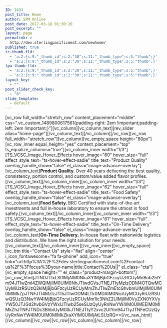 ```yaml
---
ID: 1433
post_title: Home
author: SPM Online
post_date: 2017-03-18 01:30:20
post_excerpt: ""
layout: page
permalink: >
  http://dev.sterlingpacificmeat.com/newhome/
published: true
tc-thumb-fld:
  - 'a:2:{s:9:"_thumb_id";s:2:"30";s:11:"_thumb_type";s:5:"thumb";}'
  - 'a:2:{s:9:"_thumb_id";s:2:"30";s:11:"_thumb_type";s:5:"thumb";}'
fpu-thumb-fld:
  - 'a:2:{s:9:"_thumb_id";s:2:"30";s:11:"_thumb_type";s:5:"thumb";}'
  - 'a:2:{s:9:"_thumb_id";s:2:"30";s:11:"_thumb_type";s:5:"thumb";}'
layout_key:
  - ""
post_slider_check_key:
  - "0"
slide_template:
  - default
---
```

[vc_row full_width="stretch_row" content_placement="middle" css=".vc_custom_1489800617561{padding-right: 2em !important;padding-left: 2em !important;}"][vc_column][vc_column_text][rev_slider alias="home-page"][/vc_column_text][/vc_column][/vc_row][vc_row full_width="stretch_row"][vc_column][vc_empty_space height="80px"][vc_row_inner equal_height="yes" content_placement="top" ts_equalize_columns="true"][vc_column_inner width="1/3"][TS_VCSC_Image_Hover_Effects hover_image="60" hover_size="full" effect_style_text="ts-hover-effect-sadie" title_text="Product Quality" overlay_handle_show="false" el_class="image-advance-overlay"][vc_column_text]<strong>Product Quality. </strong>Over 40 years delivering the best quality, consistency, portion control, and custom/value added flavor profiles.[/vc_column_text][/vc_column_inner][vc_column_inner width="1/3"][TS_VCSC_Image_Hover_Effects hover_image="62" hover_size="full" effect_style_text="ts-hover-effect-sadie" title_text="Food Safety" overlay_handle_show="false" el_class="image-advance-overlay"][vc_column_text]<strong>Food Safety. </strong>BRC Certified with state-of-the-art investments and full in-house laboratory to ensure the utmost in food safety.[/vc_column_text][/vc_column_inner][vc_column_inner width="1/3"][TS_VCSC_Image_Hover_Effects hover_image="61" hover_size="full" effect_style_text="ts-hover-effect-sadie" title_text="On-Time Delivery" overlay_handle_show="false" el_class="image-advance-overlay"][vc_column_text]<strong>On-Time Delivery. </strong>In-house fleet with nationwide logistics and distribution. We have the right solution for your needs.[/vc_column_text][/vc_column_inner][/vc_row_inner][vc_empty_space][vc_btn title="Contact Us" style="flat" align="center" i_icon_fontawesome="fa fa-phone" add_icon="true" link="url:http%3A%2F%2Fdev.sterlingpacificmeat.com%2Fcontact-us%2F%3Ffocus%3Dyour-name|title:Contact%20Us||" el_class="cta"][vc_empty_space height="" el_class="product-margin-bottom"][vc_raw_html]JTNDJTIxLS0lMjAlM0NkaXYlMjBjbGFzcyUzRCUyMnBob25lYm94JTIwZml4ZWQlMjIlM0UlM0NhJTIwdGVsJTNEJTIyMzIzODM4OTQwMCUyMiUzRSUzQ2klMjBjbGFzcyUzRCUyMmZhJTIwZmEtcGhvbmUlMjIlM0UlM0MlMkZpJTNFJTI4MzIzJTI5JTIwODM4LTk0MDAlM0NiciUyMCUyRiUzRSUwQSUzQ3NwYW4lMjBjbGFzcyUzRCUyMm1lc3NhZ2UlMjIlM0VyZXN0YXVyYW50JTJGd2hvbGVzYWxlJTIwb25seSUzQyUyRnNwYW4lM0UlMEElM0MlMkZhJTNFJTNDc3BhbiUyMGlkJTNEJTIyY2xvc2UtYm94JTIyJTNFeCUzQyUyRnNwYW4lM0UlM0MlMkZkaXYlM0UlMjAtLSUzRQ==[/vc_raw_html][/vc_column][/vc_row][vc_row][vc_column][/vc_column][/vc_row]
